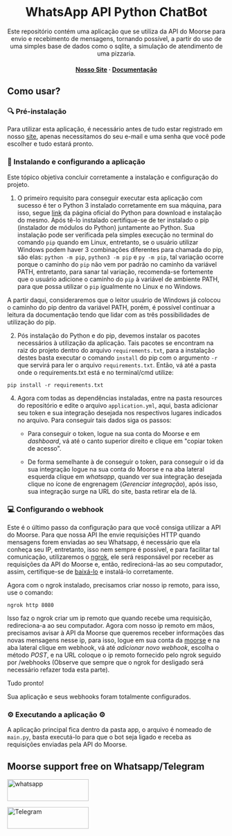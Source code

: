 
<div>
<h1 align="center">WhatsApp API Python ChatBot</h1>
<p align="center">Este repositório contém uma aplicação que se utiliza da API do Moorse para envio e recebimento de mensagens, tornando possível, a partir do uso de uma simples base de dados como o sqlite, a simulação de atendimento de uma pizzaria.</p>
<h4 align="center">
	<strong>
		<a href="https://whatsapp.moorse.io/">Nosso Site</a>
		<span> · </span>
		<a href="https://moorse.readme.io/">Documentação</a>
	</strong>
</h4>

<h2>Como usar?</h2>

### :mag: Pré-instalação

Para utilizar esta aplicação, é necessário antes de tudo estar registrado em nosso <a href="https://app.moorse.io/">site</a>, apenas necessitamos do seu e-mail e uma senha que você pode escolher e tudo estará pronto.

### :rocket: Instalando e configurando a aplicação
Este tópico objetiva concluir corretamente a instalação e configuração do projeto. 

1. O primeiro requisito para conseguir executar esta aplicação com sucesso é ter o Python 3 instalado corretamente em sua máquina, para isso, segue <a href="https://www.python.org/">link</a> da página oficial do Python para download e instalação do mesmo. Após tê-lo instalado certifique-se de ter instalado o pip (instalador de módulos do Python) juntamente ao Python. Sua instalação pode ser verificada pela simples execução no terminal do comando `pip` quando em Linux, entretanto, se o usuário utilizar Windows podem haver 3 combinações diferentes para chamada do pip, são elas: `python -m pip`, `python3 -m pip` e `py -m pip`, tal variação ocorre porque o caminho do `pip` não vem por padrão no caminho da variável PATH, entretanto, para sanar tal variação, recomenda-se fortemente que o usuário adicione o caminho do `pip` à variável de ambiente PATH, para que possa utilizar o `pip` igualmente no Linux e no Windows.

A partir daqui, consideraremos que o leitor usuário de Windows já colocou o caminho do pip dentro da variável PATH, porém, é possível continuar a leitura da documentação tendo que lidar com as três possibilidades de utilização do pip.

2.   Pós instalação do Python e do pip, devemos instalar os pacotes necessários à utilização da aplicação. Tais pacotes se encontram na raiz do projeto dentro do arquivo `requirements.txt`, para a instalação destes basta executar o comando `install` do pip com o argumento `-r` que servirá para ler o arquivo `requirements.txt`. Então, vá até a pasta onde o requirements.txt está e no terminal/cmd utilize: 

`pip install -r requirements.txt`

4. Agora com todas as dependências instaladas, entre na pasta resources do repositório e edite o arquivo `application.yml`, aqui, basta adicionar seu token e sua integração desejada nos respectivos lugares indicados no arquivo. Para conseguir tais dados siga os passos:

	- Para conseguir o token, logue na sua conta do Moorse e em *dashboard*, vá até o canto superior direito e clique em "copiar token de acesso".

	- De forma semelhante à de conseguir o token, para conseguir o id da sua integração logue na sua conta do Moorse e na aba lateral esquerda clique em *whatsapp*, quando ver sua integração desejada clique no ícone de engrenagem (*Gerenciar integração*),  após isso, sua integração surge na URL do site, basta retirar ela de lá.

### :computer: Configurando o webhook

Este é o último passo da configuração para que você consiga utilizar a API do Moorse. Para que nossa API lhe envie requisições HTTP quando mensagens forem enviadas ao seu Whatsapp, é necessário que ela conheça seu IP, entretanto, isso nem sempre é possível,  e para facilitar tal comunicação, utilizaremos o <a href="https://ngrok.com/">ngrok</a>, ele será responsável por receber as requisições da API do Moorse e, então, redirecioná-las ao seu computador, assim, certifique-se de <a href="https://ngrok.com/download">baixá-lo</a> e instalá-lo  corretamente.

Agora com o ngrok instalado, precisamos criar nosso ip remoto, para isso, use o comando:

`ngrok http 8080`

Isso faz o ngrok criar um ip remoto que quando recebe uma requisição, redireciona-a ao seu computador. Agora com nosso ip remoto em mãos, precisamos avisar à API da Moorse que queremos receber informações das novas mensagens nesse ip, para isso, logue em sua conta da <a href="https://app.moorse.io/">moorse</a> e na aba lateral clique em webhook, vá até _adicionar novo webhook_, escolha o método _POST_, e na URL coloque o ip remoto fornecido pelo ngrok seguido por /webhooks (Observe que sempre que o ngrok for desligado será necessário refazer toda esta parte).

Tudo pronto!

Sua aplicação e seus webhooks foram totalmente configurados.

### :gear: Executando a aplicação :gear:

A aplicação principal fica dentro da pasta app, o arquivo é nomeado de `main.py`, basta executá-lo para que o bot seja ligado e receba as requisições enviadas pela API do Moorse.

## Moorse support free on Whatsapp/Telegram

<a target="_blank" href="https://web.whatsapp.com/send?phone=5511975923164&text=oi" target="_blank"><img title="whatsapp" height="50" width="187.5" src="https://whatsapp.moorse.io/assets/img/whatsapp.png"></a>

<a target="_blank" href="https://t.me/moorseio" target="_blank"><img title="Telegram" height="50" width="187.5" src="https://whatsapp.moorse.io/assets/img/telegram.png"></a>
